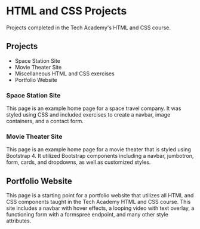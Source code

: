 # HTML and CSS Projects
 Projects completed in the Tech Academy's HTML and CSS course.
## Projects
* Space Station Site
* Movie Theater Site
* Miscellaneous HTML and CSS exercises
* Portfolio Website

### Space Station Site
This page is an example home page for a space travel company. It was styled using CSS and included exercises to create a navbar, image containers, and a contact form.

### Movie Theater Site
This page is an example home page for a movie theater that is styled using Bootstrap 4. It utilized Bootstrap components including a navbar, jumbotron, form, cards, and dropdowns, as well as customized styles.

## Portfolio Website
This page is a starting point for a portfolio website that utilizes all HTML and CSS components taught in the Tech Academy HTML and CSS course. This site includes a navbar with hover effects, a looping video with text overlay, a functioning form with a formspree endpoint, and many other style attributes.

